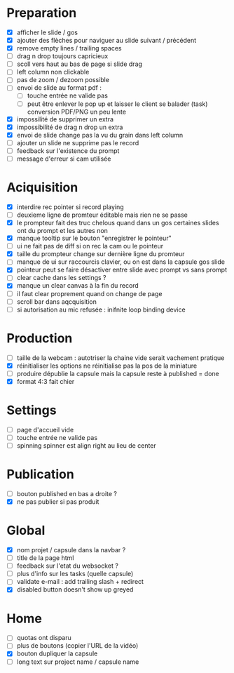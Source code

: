 
# Preparation
 - [x] afficher le slide / gos
 - [x] ajouter des flèches pour naviguer au slide suivant / précédent
 - [x] remove empty lines / trailing spaces
 - [ ] drag n drop toujours capricieux
 - [ ] scoll vers haut au bas de page si slide drag
 - [ ] left column non clickable
 - [ ] pas de zoom / dezoom possible
 - [ ] envoi de slide au format pdf :
   - [ ] touche entrée ne valide pas
   - [ ] peut être enlever le pop up et laisser le client se balader (task) conversion PDF/PNG un peu lente
 - [x] impossilité de supprimer un extra
 - [x] impossibilité de drag n drop un extra
 - [x] envoi de slide change pas la vu du grain dans left column
 - [ ] ajouter un slide ne supprime pas le record
 - [ ] feedback sur l'existence du prompt
 - [ ] message d'erreur si cam utilisée

# Aciquisition
 - [x] interdire rec pointer si record playing
 - [ ] deuxieme ligne de promteur éditable mais rien ne se passe
 - [x] le prompteur fait des truc chelous quand dans un gos certaines slides ont du prompt et les autres non
 - [x] manque tooltip sur le bouton "enregistrer le pointeur"
 - [ ] ui ne fait pas de diff si on rec la cam ou le pointeur
 - [x] taille du prompteur change sur dernière ligne du promteur
 - [ ] manque de ui sur raccourcis clavier, ou on est dans la capsule gos slide
 - [x] pointeur peut se faire désactiver entre slide avec prompt vs sans prompt
 - [ ] clear cache dans les settings ?
 - [x] manque un clear canvas à la fin du record
 - [ ] il faut clear proprement quand on change de page
 - [ ] scroll bar dans aqcquisition
 - [ ] si autorisation au mic refusée : inifnite loop binding device

# Production
 - [ ] taille de la webcam : autotriser la chaine vide serait vachement pratique
 - [x] réinitialiser les options ne réinitialise pas la pos de la miniature
 - [ ] produire dépublie la capsule mais la capsule reste à published = done
 - [x] format 4:3 fait chier

# Settings
 - [ ] page d'accueil vide
 - [ ] touche entrée ne valide pas
 - [ ] spinning spinner est align right au lieu de center

# Publication
 - [ ] bouton published en bas a droite ?
 - [x] ne pas publier si pas produit

# Global
 - [x] nom projet / capsule dans la navbar ?
 - [ ] title de la page html
 - [ ] feedback sur l'etat du websocket ?
 - [ ] plus d'info sur les tasks (quelle capsule)
 - [ ] validate e-mail : add trailing slash + redirect
 - [x] disabled button doesn't show up greyed

# Home
 - [ ] quotas ont disparu
 - [ ] plus de boutons (copier l'URL de la vidéo)
 - [x] bouton dupliquer la capsule
 - [ ] long text sur project name / capsule name
